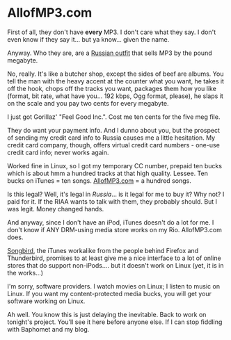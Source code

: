 # AllofMP3.com

First of all, they don't have **every** MP3. I don't care what they say. I don't even know if they say it... but ya know... given the name.

Anyway. Who they are, are a [Russian outfit](http://allofmp3.com) that sells MP3 by the pound megabyte.

No, really. It's like a butcher shop, except the sides of beef are albums. You tell the man with the heavy accent at the counter what you want, he takes it off the hook, chops off the tracks you want, packages them how you like (format, bit rate, what have you... 192 kbps, Ogg format, please), he slaps it on the scale and you pay two cents for every megabyte.

I just got Gorillaz' "Feel Good Inc.". Cost me ten cents for the five meg file.

They do want your payment info. And I dunno about you, but the prospect of sending my credit card info to Russia causes me a little hesitation. My credit card company, though, offers virtual credit card numbers - one-use credit card info; never works again.

Worked fine in Linux, so I got my temporary CC number, prepaid ten bucks which is about hmm a hundred tracks at that high quality. Lessee. Ten bucks on iTunes = ten songs. [AllofMP3.com](http://allofmp3.com) = a hundred songs.

Is this legal? Well, it's legal in *Russia*... is it legal for me to buy it? Why not? I paid for it. If the RIAA wants to talk with them, they probably should. But I was legit. Money changed hands.

And anyway, since I don't have an iPod, iTunes doesn't do a lot for me. I don't know if ANY DRM-using media store works on my Rio. AllofMP3.com does.

[Songbird](http://www.songbirdnest.com/), the iTunes workalike from the people behind Firefox and Thunderbird, promises to at least give me a nice interface to a lot of online stores that do support non-iPods.... but it doesn't work on Linux (yet, it is in the works...)

I'm sorry, software providers. I watch movies on Linux; I listen to music on Linux. If you want my content-protected media bucks, you will get your software working on Linux.

Ah well. You know this is just delaying the inevitable. Back to work on tonight's project. You'll see it here before anyone else. If I can stop fiddling with Baphomet and my blog.
